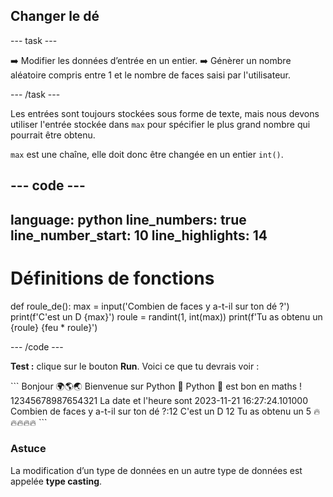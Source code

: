 <h2 class="c-project-heading--task">Changer le dé</h2>

\--- task ---

➡️ Modifier les données d’entrée en un entier.
➡️ Génèrer un nombre aléatoire compris entre 1 et le nombre de faces saisi par l'utilisateur.

\--- /task ---

Les entrées sont toujours stockées sous forme de texte, mais nous devons utiliser l'entrée stockée dans `max` pour spécifier le plus grand nombre qui pourrait être obtenu.

`max` est une chaîne, elle doit donc être changée en un entier `int()`.

## --- code ---

language: python
line_numbers: true
line_number_start: 10
line_highlights: 14
--------------------------------------------------------

# Définitions de fonctions

def roule_de():
max = input('Combien de faces y a-t-il sur ton dé ?')
print(f'C\'est un D {max}')
roule = randint(1, int(max))
print(f'Tu as obtenu un {roule} {feu \* roule}')

\--- /code ---

**Test :** clique sur le bouton **Run**.
Voici ce que tu devrais voir :

<div class="c-project-output">
```
Bonjour 🌍🌎🌏
Bienvenue sur Python 🐍
Python 🐍 est bon en maths !
12345678987654321
La date et l'heure sont 2023-11-21 16:27:24.101000
Combien de faces y a-t-il sur ton dé ?:12
C'est un D 12
Tu as obtenu un 5 🔥🔥🔥🔥🔥
```
</div>

<div class="c-project-callout c-project-callout--tip">

### Astuce

La modification d’un type de données en un autre type de données est appelée **type casting**.

</div>